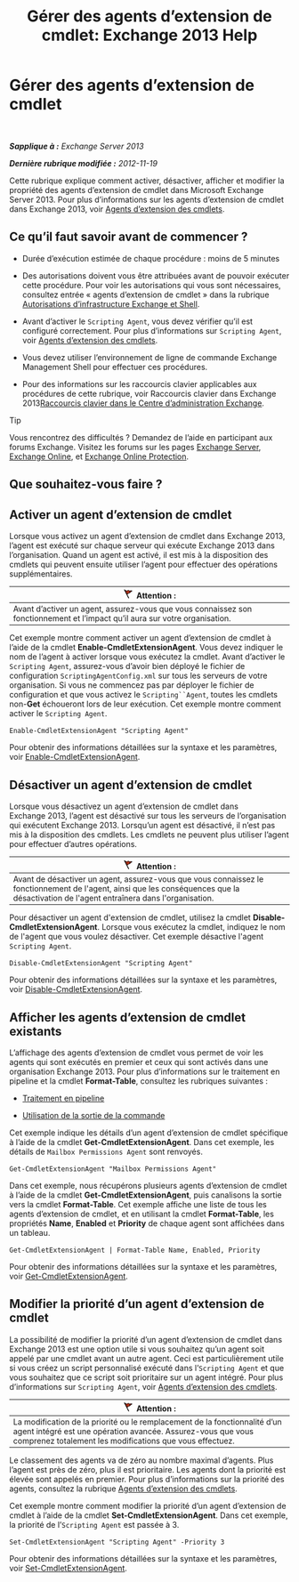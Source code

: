 ﻿---
title: 'Gérer des agents d’extension de cmdlet: Exchange 2013 Help'
TOCTitle: Gérer des agents d’extension de cmdlet
ms:assetid: 9141b3cb-ad13-4415-be2f-aa89f91445f5
ms:mtpsurl: https://technet.microsoft.com/fr-fr/library/Dd298143(v=EXCHG.150)
ms:contentKeyID: 50555446
ms.date: 05/23/2018
mtps_version: v=EXCHG.150
ms.translationtype: MT
---

# Gérer des agents d’extension de cmdlet

 

_**Sapplique à :** Exchange Server 2013_

_**Dernière rubrique modifiée :** 2012-11-19_

Cette rubrique explique comment activer, désactiver, afficher et modifier la propriété des agents d’extension de cmdlet dans Microsoft Exchange Server 2013. Pour plus d’informations sur les agents d’extension de cmdlet dans Exchange 2013, voir [Agents d’extension des cmdlets](cmdlet-extension-agents-exchange-2013-help.md).

## Ce qu’il faut savoir avant de commencer ?

  - Durée d’exécution estimée de chaque procédure : moins de 5 minutes

  - Des autorisations doivent vous être attribuées avant de pouvoir exécuter cette procédure. Pour voir les autorisations qui vous sont nécessaires, consultez entrée « agents d’extension de cmdlet » dans la rubrique [Autorisations d’infrastructure Exchange et Shell](exchange-and-shell-infrastructure-permissions-exchange-2013-help.md).

  - Avant d’activer le `Scripting Agent`, vous devez vérifier qu’il est configuré correctement. Pour plus d’informations sur `Scripting Agent`, voir [Agents d’extension des cmdlets](cmdlet-extension-agents-exchange-2013-help.md).

  - Vous devez utiliser l’environnement de ligne de commande Exchange Management Shell pour effectuer ces procédures.

  - Pour des informations sur les raccourcis clavier applicables aux procédures de cette rubrique, voir Raccourcis clavier dans Exchange 2013[Raccourcis clavier dans le Centre d’administration Exchange](keyboard-shortcuts-in-the-exchange-admin-center-exchange-online-protection-help.md).

> [!TIP]
> Vous rencontrez des difficultés ? Demandez de l’aide en participant aux forums Exchange. Visitez les forums sur les pages <a href="https://go.microsoft.com/fwlink/p/?linkid=60612">Exchange Server</a>, <a href="https://go.microsoft.com/fwlink/p/?linkid=267542">Exchange Online</a>, et <a href="https://go.microsoft.com/fwlink/p/?linkid=285351">Exchange Online Protection</a>.


## Que souhaitez-vous faire ?

## Activer un agent d’extension de cmdlet

Lorsque vous activez un agent d’extension de cmdlet dans Exchange 2013, l’agent est exécuté sur chaque serveur qui exécute Exchange 2013 dans l’organisation. Quand un agent est activé, il est mis à la disposition des cmdlets qui peuvent ensuite utiliser l’agent pour effectuer des opérations supplémentaires.

<table>
<thead>
<tr class="header">
<th><img src="images/JJ673034.Caution(EXCHG.150).gif" title="Attention" alt="Attention" />Attention :</th>
</tr>
</thead>
<tbody>
<tr class="odd">
<td>Avant d’activer un agent, assurez-vous que vous connaissez son fonctionnement et l’impact qu’il aura sur votre organisation.</td>
</tr>
</tbody>
</table>


Cet exemple montre comment activer un agent d’extension de cmdlet à l’aide de la cmdlet **Enable-CmdletExtensionAgent**. Vous devez indiquer le nom de l’agent à activer lorsque vous exécutez la cmdlet. Avant d’activer le `Scripting Agent`, assurez-vous d’avoir bien déployé le fichier de configuration `ScriptingAgentConfig.xml` sur tous les serveurs de votre organisation. Si vous ne commencez pas par déployer le fichier de configuration et que vous activez le `Scripting``Agent`, toutes les cmdlets non-**Get** échoueront lors de leur exécution. Cet exemple montre comment activer le `Scripting Agent`.

    Enable-CmdletExtensionAgent "Scripting Agent"

Pour obtenir des informations détaillées sur la syntaxe et les paramètres, voir [Enable-CmdletExtensionAgent](https://technet.microsoft.com/fr-fr/library/dd335192\(v=exchg.150\)).

## Désactiver un agent d’extension de cmdlet

Lorsque vous désactivez un agent d’extension de cmdlet dans Exchange 2013, l’agent est désactivé sur tous les serveurs de l’organisation qui exécutent Exchange 2013. Lorsqu’un agent est désactivé, il n’est pas mis à la disposition des cmdlets. Les cmdlets ne peuvent plus utiliser l’agent pour effectuer d’autres opérations.

<table>
<thead>
<tr class="header">
<th><img src="images/JJ673034.Caution(EXCHG.150).gif" title="Attention" alt="Attention" />Attention :</th>
</tr>
</thead>
<tbody>
<tr class="odd">
<td>Avant de désactiver un agent, assurez-vous que vous connaissez le fonctionnement de l'agent, ainsi que les conséquences que la désactivation de l'agent entraînera dans l'organisation.</td>
</tr>
</tbody>
</table>


Pour désactiver un agent d'extension de cmdlet, utilisez la cmdlet **Disable-CmdletExtensionAgent**. Lorsque vous exécutez la cmdlet, indiquez le nom de l'agent que vous voulez désactiver. Cet exemple désactive l'agent `Scripting Agent`.

    Disable-CmdletExtensionAgent "Scripting Agent"

Pour obtenir des informations détaillées sur la syntaxe et les paramètres, voir [Disable-CmdletExtensionAgent](https://technet.microsoft.com/fr-fr/library/dd298132\(v=exchg.150\)).

## Afficher les agents d’extension de cmdlet existants

L’affichage des agents d’extension de cmdlet vous permet de voir les agents qui sont exécutés en premier et ceux qui sont activés dans une organisation Exchange 2013. Pour plus d’informations sur le traitement en pipeline et la cmdlet **Format-Table**, consultez les rubriques suivantes :

  - [Traitement en pipeline](https://technet.microsoft.com/fr-fr/library/aa998260\(v=exchg.150\))

  - [Utilisation de la sortie de la commande](working-with-command-output-exchange-2013-help.md)

Cet exemple indique les détails d’un agent d’extension de cmdlet spécifique à l’aide de la cmdlet **Get-CmdletExtensionAgent**. Dans cet exemple, les détails de `Mailbox Permissions Agent` sont renvoyés.

    Get-CmdletExtensionAgent "Mailbox Permissions Agent"

Dans cet exemple, nous récupérons plusieurs agents d’extension de cmdlet à l’aide de la cmdlet **Get-CmdletExtensionAgent**, puis canalisons la sortie vers la cmdlet **Format-Table**. Cet exemple affiche une liste de tous les agents d’extension de cmdlet, et en utilisant la cmdlet **Format-Table**, les propriétés **Name**, **Enabled** et **Priority** de chaque agent sont affichées dans un tableau.

    Get-CmdletExtensionAgent | Format-Table Name, Enabled, Priority

Pour obtenir des informations détaillées sur la syntaxe et les paramètres, voir [Get-CmdletExtensionAgent](https://technet.microsoft.com/fr-fr/library/dd297946\(v=exchg.150\)).

## Modifier la priorité d’un agent d’extension de cmdlet

La possibilité de modifier la priorité d’un agent d’extension de cmdlet dans Exchange 2013 est une option utile si vous souhaitez qu’un agent soit appelé par une cmdlet avant un autre agent. Ceci est particulièrement utile si vous créez un script personnalisé exécuté dans l’`Scripting Agent` et que vous souhaitez que ce script soit prioritaire sur un agent intégré. Pour plus d’informations sur `Scripting Agent`, voir [Agents d’extension des cmdlets](cmdlet-extension-agents-exchange-2013-help.md).

<table>
<thead>
<tr class="header">
<th><img src="images/JJ673034.Caution(EXCHG.150).gif" title="Attention" alt="Attention" />Attention :</th>
</tr>
</thead>
<tbody>
<tr class="odd">
<td>La modification de la priorité ou le remplacement de la fonctionnalité d’un agent intégré est une opération avancée. Assurez-vous que vous comprenez totalement les modifications que vous effectuez.</td>
</tr>
</tbody>
</table>


Le classement des agents va de zéro au nombre maximal d’agents. Plus l’agent est près de zéro, plus il est prioritaire. Les agents dont la priorité est élevée sont appelés en premier. Pour plus d’informations sur la priorité des agents, consultez la rubrique [Agents d’extension des cmdlets](cmdlet-extension-agents-exchange-2013-help.md).

Cet exemple montre comment modifier la priorité d’un agent d’extension de cmdlet à l’aide de la cmdlet **Set-CmdletExtensionAgent**. Dans cet exemple, la priorité de l’`Scripting Agent` est passée à 3.

    Set-CmdletExtensionAgent "Scripting Agent" -Priority 3

Pour obtenir des informations détaillées sur la syntaxe et les paramètres, voir [Set-CmdletExtensionAgent](https://technet.microsoft.com/fr-fr/library/dd335175\(v=exchg.150\)).

